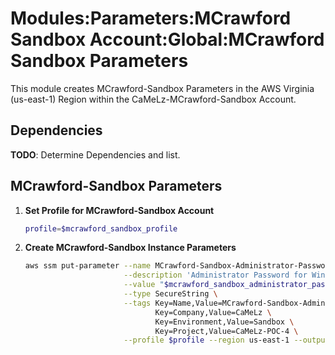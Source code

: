 # Modules:Parameters:MCrawford Sandbox Account:Global:MCrawford Sandbox Parameters

This module creates MCrawford-Sandbox Parameters in the AWS Virginia (us-east-1) Region within the
CaMeLz-MCrawford-Sandbox Account.

## Dependencies

**TODO**: Determine Dependencies and list.

## MCrawford-Sandbox Parameters

1. **Set Profile for MCrawford-Sandbox Account**

    ```bash
    profile=$mcrawford_sandbox_profile
    ```

1. **Create MCrawford-Sandbox Instance Parameters**

    ```bash
    aws ssm put-parameter --name MCrawford-Sandbox-Administrator-Password \
                          --description 'Administrator Password for Windows Instances' \
                          --value "$mcrawford_sandbox_administrator_password" \
                          --type SecureString \
                          --tags Key=Name,Value=MCrawford-Sandbox-Administrator-Password \
                                 Key=Company,Value=CaMeLz \
                                 Key=Environment,Value=Sandbox \
                                 Key=Project,Value=CaMeLz-POC-4 \
                          --profile $profile --region us-east-1 --output text
    ```
